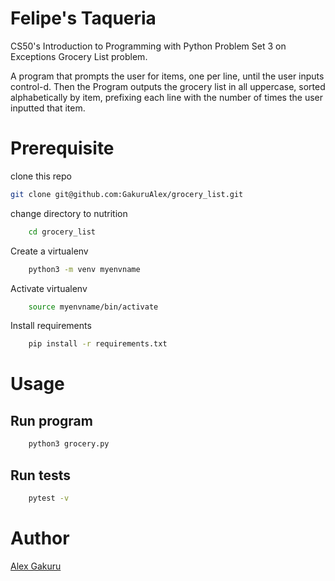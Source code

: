 # Felipe's Taqueria #

CS50's Introduction to Programming with Python Problem Set 3 on Exceptions
Grocery List problem.

A program that prompts the user for items, one per line, until the user inputs control-d. Then the Program outputs the grocery list in all uppercase, sorted alphabetically by item, prefixing each line with the number of times the user inputted that item.

# Prerequisite #
clone this repo 

```bash
git clone git@github.com:GakuruAlex/grocery_list.git
```

change directory to nutrition

```bash
    cd grocery_list
```

Create a virtualenv

```bash
    python3 -m venv myenvname
```

Activate virtualenv

```bash
    source myenvname/bin/activate
```

Install requirements

```bash
    pip install -r requirements.txt
```

# Usage #

## Run program ##

```bash
    python3 grocery.py
```

## Run tests ##

```bash
    pytest -v
```


# Author #

[Alex Gakuru](https://github.com/GakuruAlex)